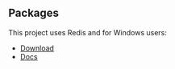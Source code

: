 ## Packages
This project uses Redis and for Windows users:
- [Download](https://www.memurai.com/get-memurai)
- [Docs](https://docs.memurai.com/en/installation.html)